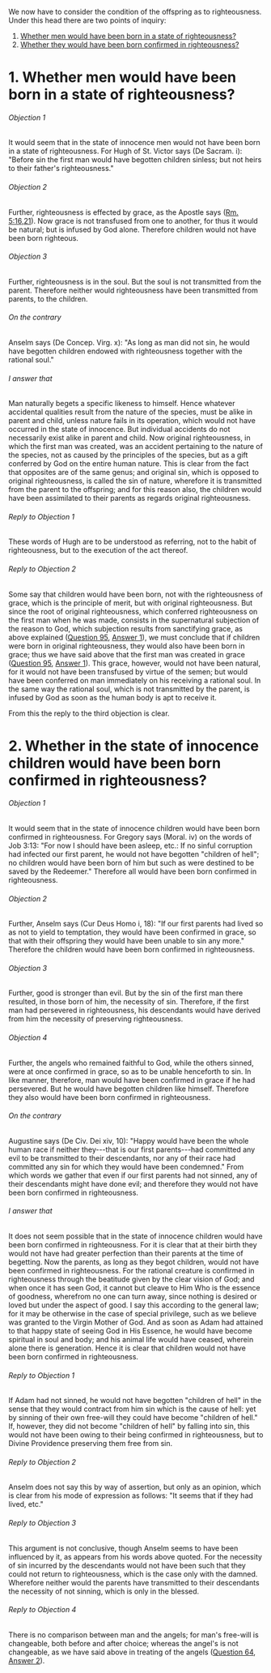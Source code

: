 We now have to consider the condition of the offspring as to righteousness. Under this head there are two points of inquiry:  

1. [ Whether men would have been born in a state of righteousness?](#1.%20Whether%20men%20would%20have%20been%20born%20in%20a%20state%20of%20righteousness?)
2. [ Whether they would have been born confirmed in righteousness?](#2.%20Whether%20in%20the%20state%20of%20innocence%20children%20would%20have%20been%20born%20confirmed%20in%20righteousness?)



# 1. Whether men would have been born in a state of righteousness? 

###### Objection 1
It would seem that in the state of innocence men would not have been born in a state of righteousness. For Hugh of St. Victor says (De Sacram. i): "Before sin the first man would have begotten children sinless; but not heirs to their father's righteousness."  

###### Objection 2
Further, righteousness is effected by grace, as the Apostle says ([Rm. 5:16,21](http://bible.gospelcom.net/bible?Rm++5:16,21)). Now grace is not transfused from one to another, for thus it would be natural; but is infused by God alone. Therefore children would not have been born righteous.  

###### Objection 3
Further, righteousness is in the soul. But the soul is not transmitted from the parent. Therefore neither would righteousness have been transmitted from parents, to the children.  

###### On the contrary
Anselm says (De Concep. Virg. x): "As long as man did not sin, he would have begotten children endowed with righteousness together with the rational soul."  

###### I answer that
Man naturally begets a specific likeness to himself. Hence whatever accidental qualities result from the nature of the species, must be alike in parent and child, unless nature fails in its operation, which would not have occurred in the state of innocence. But individual accidents do not necessarily exist alike in parent and child. Now original righteousness, in which the first man was created, was an accident pertaining to the nature of the species, not as caused by the principles of the species, but as a gift conferred by God on the entire human nature. This is clear from the fact that opposites are of the same genus; and original sin, which is opposed to original righteousness, is called the sin of nature, wherefore it is transmitted from the parent to the offspring; and for this reason also, the children would have been assimilated to their parents as regards original righteousness.  

###### Reply to Objection 1
These words of Hugh are to be understood as referring, not to the habit of righteousness, but to the execution of the act thereof.  

###### Reply to Objection 2
Some say that children would have been born, not with the righteousness of grace, which is the principle of merit, but with original righteousness. But since the root of original righteousness, which conferred righteousness on the first man when he was made, consists in the supernatural subjection of the reason to God, which subjection results from sanctifying grace, as above explained ([Question 95](95.%20Things%20Pertaining%20to%20the%20First%20Man's%20Will---Namely,%20Grace%20and%20Righteousness.md), [Answer 1](95.%20Things%20Pertaining%20to%20the%20First%20Man's%20Will---Namely,%20Grace%20and%20Righteousness.md#1.%20Whether%20the%20first%20man%20was%20created%20in%20grace?%20)), we must conclude that if children were born in original righteousness, they would also have been born in grace; thus we have said above that the first man was created in grace ([Question 95](95.%20Things%20Pertaining%20to%20the%20First%20Man's%20Will---Namely,%20Grace%20and%20Righteousness.md), [Answer 1](95.%20Things%20Pertaining%20to%20the%20First%20Man's%20Will---Namely,%20Grace%20and%20Righteousness.md#1.%20Whether%20the%20first%20man%20was%20created%20in%20grace?%20)). This grace, however, would not have been natural, for it would not have been transfused by virtue of the semen; but would have been conferred on man immediately on his receiving a rational soul. In the same way the rational soul, which is not transmitted by the parent, is infused by God as soon as the human body is apt to receive it.  

From this the reply to the third objection is clear.




# 2. Whether in the state of innocence children would have been born confirmed in righteousness? 

###### Objection 1
It would seem that in the state of innocence children would have been born confirmed in righteousness. For Gregory says (Moral. iv) on the words of Job 3:13: "For now I should have been asleep, etc.: If no sinful corruption had infected our first parent, he would not have begotten "children of hell"; no children would have been born of him but such as were destined to be saved by the Redeemer." Therefore all would have been born confirmed in righteousness.  

###### Objection 2
Further, Anselm says (Cur Deus Homo i, 18): "If our first parents had lived so as not to yield to temptation, they would have been confirmed in grace, so that with their offspring they would have been unable to sin any more." Therefore the children would have been born confirmed in righteousness.  

###### Objection 3
Further, good is stronger than evil. But by the sin of the first man there resulted, in those born of him, the necessity of sin. Therefore, if the first man had persevered in righteousness, his descendants would have derived from him the necessity of preserving righteousness.  

###### Objection 4
Further, the angels who remained faithful to God, while the others sinned, were at once confirmed in grace, so as to be unable henceforth to sin. In like manner, therefore, man would have been confirmed in grace if he had persevered. But he would have begotten children like himself. Therefore they also would have been born confirmed in righteousness.  

###### On the contrary
Augustine says (De Civ. Dei xiv, 10): "Happy would have been the whole human race if neither they---that is our first parents---had committed any evil to be transmitted to their descendants, nor any of their race had committed any sin for which they would have been condemned." From which words we gather that even if our first parents had not sinned, any of their descendants might have done evil; and therefore they would not have been born confirmed in righteousness.  

###### I answer that
It does not seem possible that in the state of innocence children would have been born confirmed in righteousness. For it is clear that at their birth they would not have had greater perfection than their parents at the time of begetting. Now the parents, as long as they begot children, would not have been confirmed in righteousness. For the rational creature is confirmed in righteousness through the beatitude given by the clear vision of God; and when once it has seen God, it cannot but cleave to Him Who is the essence of goodness, wherefrom no one can turn away, since nothing is desired or loved but under the aspect of good. I say this according to the general law; for it may be otherwise in the case of special privilege, such as we believe was granted to the Virgin Mother of God. And as soon as Adam had attained to that happy state of seeing God in His Essence, he would have become spiritual in soul and body; and his animal life would have ceased, wherein alone there is generation. Hence it is clear that children would not have been born confirmed in righteousness.  

###### Reply to Objection 1
If Adam had not sinned, he would not have begotten "children of hell" in the sense that they would contract from him sin which is the cause of hell: yet by sinning of their own free-will they could have become "children of hell." If, however, they did not become "children of hell" by falling into sin, this would not have been owing to their being confirmed in righteousness, but to Divine Providence preserving them free from sin.  

###### Reply to Objection 2
Anselm does not say this by way of assertion, but only as an opinion, which is clear from his mode of expression as follows: "It seems that if they had lived, etc."  

###### Reply to Objection 3
This argument is not conclusive, though Anselm seems to have been influenced by it, as appears from his words above quoted. For the necessity of sin incurred by the descendants would not have been such that they could not return to righteousness, which is the case only with the damned. Wherefore neither would the parents have transmitted to their descendants the necessity of not sinning, which is only in the blessed.  

###### Reply to Objection 4
There is no comparison between man and the angels; for man's free-will is changeable, both before and after choice; whereas the angel's is not changeable, as we have said above in treating of the angels ([Question 64](../50-64.%20Angels/64.%20Punishment%20of%20the%20Demons.md), [Answer 2](../50-64.%20Angels/64.%20Punishment%20of%20the%20Demons.md#2.%20Whether%20the%20will%20of%20the%20demons%20is%20obstinate%20in%20evil?%20)).